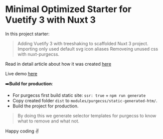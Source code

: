 # Minimal Optimized Starter for Vuetify 3 with Nuxt 3

In this project starter:

> Adding Vuetify 3 with treeshaking to scaffolded Nuxt 3 project. 
> Importing only used default svg icon aliases
> Removeing unused css with nuxt-purgecss.

Read in detail article about how it was created [here](https://dev.to/czerma/how-to-build-optimized-vuetify-3-nuxt-3-project-4l5k)

Live demo [here](https://magical-peony-07c1dc.netlify.app/)

➡️**Build for production**:
- For purgecss first build static site: `ssr: true` + `npm run generate`
- Copy created folder `dist` to `modules/purgecss/static-generated-htm/`.
- Build the project for production.

> By doing this we generate selector templates for purgecss to know what to remove and what not.

Happy coding ✌️
